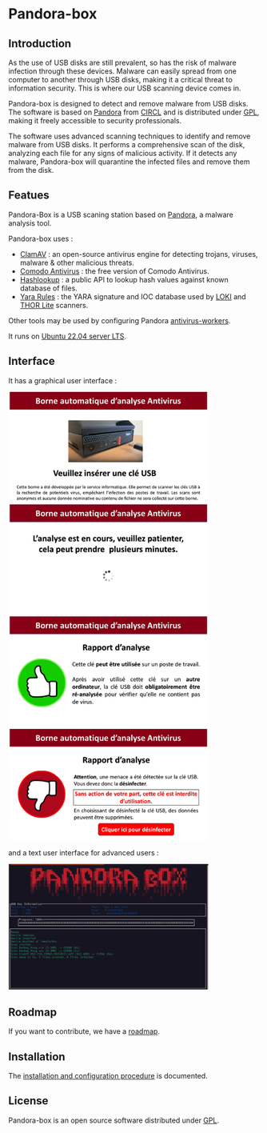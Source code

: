 Pandora-box
============

## Introduction

As the use of USB disks are still prevalent, so has the risk of malware infection through these devices. 
Malware can easily spread from one computer to another through USB disks, making it a critical threat to 
information security. This is where our USB scanning device comes in.

Pandora-box is designed to detect and remove malware from USB disks. The software is based on [Pandora](https://github.com/pandora-analysis) 
from [CIRCL](https://www.circl.lu) and is distributed under [GPL](https://www.gnu.org/licenses/licenses.html), 
making it freely accessible to security professionals.

The software uses advanced scanning techniques to identify and remove malware from USB disks. It performs a 
comprehensive scan of the disk, analyzing each file for any signs of malicious activity. If it detects any malware, 
Pandora-box will quarantine the infected files and remove them from the disk.

## Featues

Pandora-Box is a USB scaning station based on [Pandora](https://github.com/pandora-analysis), 
a malware analysis tool. 

Pandora-box uses :

- [ClamAV](http://www.clamav.net/) : an open-source antivirus engine for detecting trojans, viruses, malware & other malicious threats.
- [Comodo Antivirus](https://antivirus.comodo.com/) : the free version of Comodo Antivirus.
- [Hashlookup](https://circl.lu/services/hashlookup/) : a public API to lookup hash values against known database of files. 
- [Yara Rules](https://github.com/Neo23x0/signature-base) : the YARA signature and IOC database used by [LOKI](https://github.com/Neo23x0/Loki) and [THOR Lite](https://www.nextron-systems.com/thor-lite/) scanners.

Other tools may be used by configuring Pandora [antivirus-workers](https://github.com/pandora-analysis/pandora#antivirus-workers).

It runs on [Ubuntu 22.04 server LTS](https://releases.ubuntu.com/jammy/).

## Interface

It has a graphical user interface :

[<img src="images/key1.png" width="400">](images/key1.png)
[<img src="images/wait1.png" width="400">](images/wait1.png)
[<img src="images/ok.png" width="400">](images/ok.png)
[<img src="images/bad.png" width="400">](images/bad.png)

and a text user interface for advanced users :

[<img src="images/pandora-curses.png" width="400">](images/pandora-curses.png)

## Roadmap

If you want to contribute, we have a [roadmap](ROADMAP.md).

## Installation

The [installation and configuration procedure](INSTALL.md) is documented.

## License

Pandora-box is an open source software distributed under [GPL](https://www.gnu.org/licenses/licenses.html).

